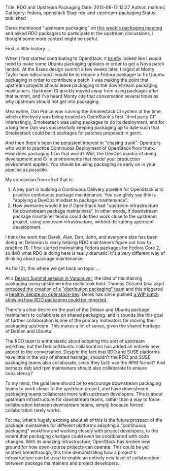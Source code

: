 Title: RDO and Upstream Packaging
Date: 2015-06-12 12:27
Author: markmc
Category: fedora, openstack
Slug: rdo-and-upstream-packaging
Status: published

Derek mentioned "upstream packaging" on [this week's packaging
meeting](http://meetbot.fedoraproject.org/rdo/2015-06-10/rdo.2015-06-10-15.00.html)
and asked RDO packagers to participate in the upstream discussions. I
thought some more context might be useful.

First, a little history ...

When I first started contributing to OpenStack, it
[briefly](https://review.openstack.org/708) looked like I would need to
make some Ubuntu packaging updates in order to get a Nova patch landed.
At the Essex design summit a few weeks later, I raged at Monty Taylor
how ridiculous it would be to require a Fedora packager to fix Ubuntu
packaging in order to contribute a patch. I was making the point that
upstream projects should leave packaging to the downstream packaging
maintainers. Upstream CI quickly moved away from using packages after
that summit, and I've heard Monty cite that conversation several times
as why upstream should not get into packaging.

Meanwhile, Dan Prince was running the Smokestack CI system at the time,
which effectively was being treated as OpenStack's first "third party
CI". Interestingly, Smokestack was using packages to do its deployment,
and for a long time Dan was successfully keeping packaging up to date
such that Smokestack could build packages for patches proposed in
gerrit.

And then there's been the persistent interest in "chasing trunk".
Operators who want to practice Continuous Deployment of OpenStack from
trunk. How does packaging fit in that world? Well, the DevOps mantra of
doing development and CI in environments that model your production
environment applies. You should be using packaging as early on in your
pipeline as possible.

My conclusion from all of that is:

1.  A key part in building a Continuous Delivery pipeline for OpenStack
    is to practice continuous package maintenance. You can glibly say
    this is "applying a DevOps mindset to package maintenance".
2.  How awesome would it be if OpenStack had "upstream infrastructure
    for downstream package maintainers". In other words, if downstream
    package maintainer teams could do their work close to the upstream
    project, using upstream infrastructure, without disrupting
    upstream development.

I think the work that Derek, Alan, Dan, John, and everyone else has been
doing on Delorean is really helping RDO maintainers figure out how to
practice (1). I first started maintaining Fedora packages for Fedora
Core 2, so IMO what RDO is doing here is really dramatic. It's a very
different way of thinking about package maintenance.

As for (2), this where we get back on topic ...

At a [Design Summit session in
Vancouver](https://etherpad.openstack.org/p/YVR-ops-packaging), the idea
of maintaining packaging using upstream infra really took hold. Thomas
Goirand (aka zigo) [proposed the creation of a "distribution packaging"
team](https://review.openstack.org/185187) and this triggered a [healthy
debate on
openstack-dev](http://lists.openstack.org/pipermail/openstack-dev/2015-June/thread.html#65545).
Derek has since pushed [a WIP patch showing how RDO packaging could be
imported](https://review.openstack.org/189497).

There's a clear desire on the part of the Debian and Ubuntu package
maintainers to collaborate on shared packaging, and it sounds like this
goal of further collaboration is one of the primary motivators for
moving their packaging upstream. This makes a lot of sense, given the
shared heritage of Debian and Ubuntu.

The RDO team is enthusiastic about adopting this sort of upstream
workflow, but the Debian/Ubuntu collaboration has added an entirely new
aspect to the conversation. Despite the fact that RDO and SUSE platforms
have little in the way of shared heritage, shouldn't the RDO and SUSE
packaging teams also collaborate, since they both use the RPM format?
And perhaps deb and rpm maintainers should also collaborate to ensure
consistency?

To my mind, the goal here should be to encourage downstream packaging
teams to work closer to the upstream project, and have downstream
packaging teams collaborate more with upstream developers. This is about
upstream infrastructure for downstream teams, rather than a way to force
collaboration between downstream teams, simply because forced
collaboration rarely works.

For me, what's hugely exciting about all of this is the future prospect
of the package maintainers for different platforms adopting a
"continuous packaging" workflow and working closely with project
developers, to the extent that packaging changes could even be
coordinated with code changes. With its amazing infrastructure,
OpenStack has broken new ground for how open-source projects can
operate. This could be yet another breakthrough, this time demonstrating
how a project's infrastructure can be used to enable an entirely new
level of collaboration between package maintainers and project
developers.

 

 

 
